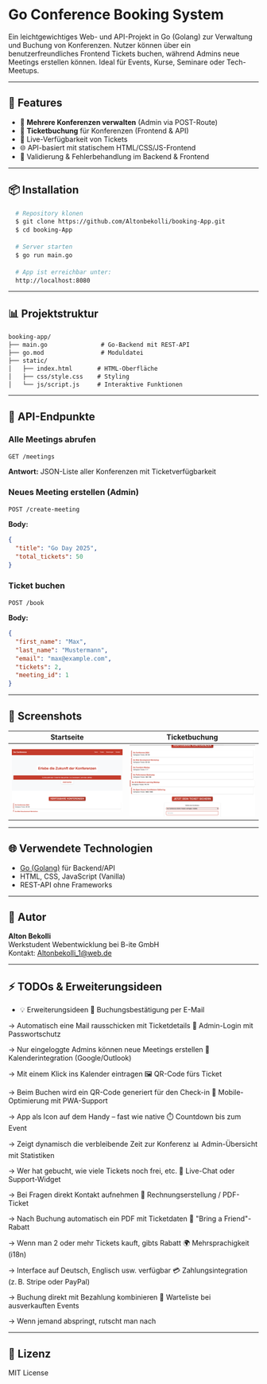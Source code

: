 # Go Conference Booking System

Ein leichtgewichtiges Web- und API-Projekt in Go (Golang) zur Verwaltung und Buchung von Konferenzen. Nutzer können über ein benutzerfreundliches Frontend Tickets buchen, während Admins neue Meetings erstellen können. Ideal für Events, Kurse, Seminare oder Tech-Meetups.

---

## 🌟 Features

- 👥 **Mehrere Konferenzen verwalten** (Admin via POST-Route)
- 💼 **Ticketbuchung** für Konferenzen (Frontend & API)
- 📅 Live-Verfügbarkeit von Tickets
- 🌐 API-basiert mit statischem HTML/CSS/JS-Frontend
- 🚷 Validierung & Fehlerbehandlung im Backend & Frontend

---

## 📦 Installation

```bash
  # Repository klonen
  $ git clone https://github.com/Altonbekolli/booking-App.git
  $ cd booking-App
  
  # Server starten
  $ go run main.go
  
  # App ist erreichbar unter:
  http://localhost:8080
```

---

## 📊 Projektstruktur

```
booking-app/
├── main.go               # Go-Backend mit REST-API
├── go.mod                # Moduldatei
├── static/
│   ├── index.html       # HTML-Oberfläche
│   ├── css/style.css    # Styling
│   └── js/script.js     # Interaktive Funktionen
```

---

## 📄 API-Endpunkte

### Alle Meetings abrufen

```
GET /meetings
```

**Antwort:** JSON-Liste aller Konferenzen mit Ticketverfügbarkeit

### Neues Meeting erstellen (Admin)

```
POST /create-meeting
```

**Body:**

```json
{
  "title": "Go Day 2025",
  "total_tickets": 50
}
```

### Ticket buchen

```
POST /book
```

**Body:**

```json
{
  "first_name": "Max",
  "last_name": "Mustermann",
  "email": "max@example.com",
  "tickets": 2,
  "meeting_id": 1
}
```

---

## 🎨 Screenshots

| Startseite                          | Ticketbuchung                        |
|------------------------------------|--------------------------------------|
| ![](static/images/startseite.png)      | ![](static/images/booking.png)       |


---

## 🌐 Verwendete Technologien

- [Go (Golang)](https://go.dev/) für Backend/API
- HTML, CSS, JavaScript (Vanilla)
- REST-API ohne Frameworks

---

## 🧳 Autor

**Alton Bekolli**\
Werkstudent Webentwicklung bei B-ite GmbH\
Kontakt: [Altonbekolli\_1@web.de](mailto\:Altonbekolli_1@web.de)

---

## ⚡ TODOs & Erweiterungsideen

- 💡 Erweiterungsideen
📧 Buchungsbestätigung per E-Mail

→ Automatisch eine Mail rausschicken mit Ticketdetails
🔐 Admin-Login mit Passwortschutz

→ Nur eingeloggte Admins können neue Meetings erstellen
📆 Kalenderintegration (Google/Outlook)

→ Mit einem Klick ins Kalender eintragen
🖼️ QR-Code fürs Ticket

→ Beim Buchen wird ein QR-Code generiert für den Check-in
📱 Mobile-Optimierung mit PWA-Support

→ App als Icon auf dem Handy – fast wie native
⏱️ Countdown bis zum Event

→ Zeigt dynamisch die verbleibende Zeit zur Konferenz
📊 Admin-Übersicht mit Statistiken

→ Wer hat gebucht, wie viele Tickets noch frei, etc.
💬 Live-Chat oder Support-Widget

→ Bei Fragen direkt Kontakt aufnehmen
🧾 Rechnungserstellung / PDF-Ticket

→ Nach Buchung automatisch ein PDF mit Ticketdaten
👯 "Bring a Friend"-Rabatt

→ Wenn man 2 oder mehr Tickets kauft, gibts Rabatt
🌍 Mehrsprachigkeit (i18n)

→ Interface auf Deutsch, Englisch usw. verfügbar
💳 Zahlungsintegration (z. B. Stripe oder PayPal)

→ Buchung direkt mit Bezahlung kombinieren
🔄 Warteliste bei ausverkauften Events

→ Wenn jemand abspringt, rutscht man nach

---

## 🚀 Lizenz

MIT License

